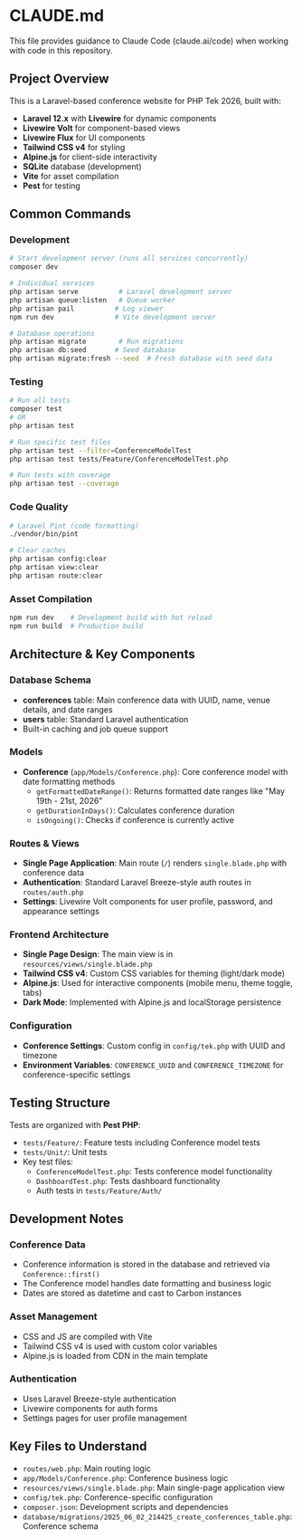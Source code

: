 # CLAUDE.md

This file provides guidance to Claude Code (claude.ai/code) when working with code in this repository.

## Project Overview

This is a Laravel-based conference website for PHP Tek 2026, built with:
- **Laravel 12.x** with **Livewire** for dynamic components
- **Livewire Volt** for component-based views
- **Livewire Flux** for UI components
- **Tailwind CSS v4** for styling
- **Alpine.js** for client-side interactivity
- **SQLite** database (development)
- **Vite** for asset compilation
- **Pest** for testing

## Common Commands

### Development
```bash
# Start development server (runs all services concurrently)
composer dev

# Individual services
php artisan serve          # Laravel development server
php artisan queue:listen   # Queue worker  
php artisan pail          # Log viewer
npm run dev               # Vite development server

# Database operations
php artisan migrate        # Run migrations
php artisan db:seed       # Seed database
php artisan migrate:fresh --seed  # Fresh database with seed data
```

### Testing
```bash
# Run all tests
composer test
# OR
php artisan test

# Run specific test files
php artisan test --filter=ConferenceModelTest
php artisan test tests/Feature/ConferenceModelTest.php

# Run tests with coverage
php artisan test --coverage
```

### Code Quality
```bash
# Laravel Pint (code formatting)
./vendor/bin/pint

# Clear caches
php artisan config:clear
php artisan view:clear
php artisan route:clear
```

### Asset Compilation
```bash
npm run dev    # Development build with hot reload
npm run build  # Production build
```

## Architecture & Key Components

### Database Schema
- **conferences** table: Main conference data with UUID, name, venue details, and date ranges
- **users** table: Standard Laravel authentication
- Built-in caching and job queue support

### Models
- **Conference** (`app/Models/Conference.php`): Core conference model with date formatting methods
  - `getFormattedDateRange()`: Returns formatted date ranges like "May 19th - 21st, 2026"
  - `getDurationInDays()`: Calculates conference duration
  - `isOngoing()`: Checks if conference is currently active

### Routes & Views
- **Single Page Application**: Main route (`/`) renders `single.blade.php` with conference data
- **Authentication**: Standard Laravel Breeze-style auth routes in `routes/auth.php`
- **Settings**: Livewire Volt components for user profile, password, and appearance settings

### Frontend Architecture
- **Single Page Design**: The main view is in `resources/views/single.blade.php`
- **Tailwind CSS v4**: Custom CSS variables for theming (light/dark mode)
- **Alpine.js**: Used for interactive components (mobile menu, theme toggle, tabs)
- **Dark Mode**: Implemented with Alpine.js and localStorage persistence

### Configuration
- **Conference Settings**: Custom config in `config/tek.php` with UUID and timezone
- **Environment Variables**: `CONFERENCE_UUID` and `CONFERENCE_TIMEZONE` for conference-specific settings

## Testing Structure

Tests are organized with **Pest PHP**:
- `tests/Feature/`: Feature tests including Conference model tests
- `tests/Unit/`: Unit tests
- Key test files:
  - `ConferenceModelTest.php`: Tests conference model functionality
  - `DashboardTest.php`: Tests dashboard functionality
  - Auth tests in `tests/Feature/Auth/`

## Development Notes

### Conference Data
- Conference information is stored in the database and retrieved via `Conference::first()`
- The Conference model handles date formatting and business logic
- Dates are stored as datetime and cast to Carbon instances

### Asset Management
- CSS and JS are compiled with Vite
- Tailwind CSS v4 is used with custom color variables
- Alpine.js is loaded from CDN in the main template

### Authentication
- Uses Laravel Breeze-style authentication
- Livewire components for auth forms
- Settings pages for user profile management

## Key Files to Understand

- `routes/web.php`: Main routing logic
- `app/Models/Conference.php`: Conference business logic
- `resources/views/single.blade.php`: Main single-page application view
- `config/tek.php`: Conference-specific configuration
- `composer.json`: Development scripts and dependencies
- `database/migrations/2025_06_02_214425_create_conferences_table.php`: Conference schema